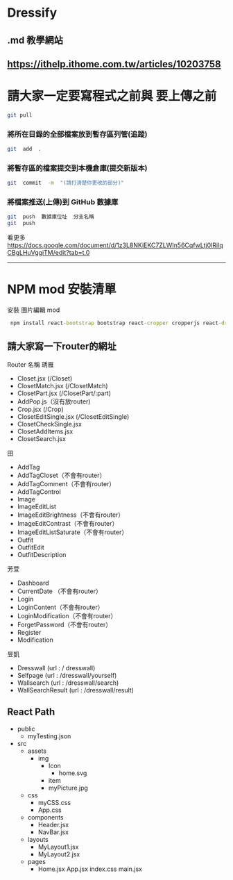 # Dressify
## .md 教學網站
## https://ithelp.ithome.com.tw/articles/10203758



# 請大家一定要寫程式之前與 要上傳之前
```bash
git pull
```

### 將所在目錄的全部檔案放到暫存區列管(追蹤)
```bash
git  add  .
```

### 將暫存區的檔案提交到本機倉庫(提交新版本)
```bash
git  commit  -m  "(請打清楚你更改的部分)"
```

### 將檔案推送(上傳)到 GitHub 數據庫
```bash
git  push  數據庫位址  分支名稱
git  push
```
看更多
https://docs.google.com/document/d/1z3L8NKiEKC7ZLWIn56CqfwLtj0lRiIqCBgLHuVggiTM/edit?tab=t.0

---

# NPM mod 安裝清單

安裝 圖片編輯 mod
```cmd
 npm install react-bootstrap bootstrap react-cropper cropperjs react-draggable swiper
```

## 請大家寫一下router的網址
Router 名稱
琇雁
* Closet.jsx  (/Closet)
* ClosetMatch.jsx  (/ClosetMatch)
* ClosetPart.jsx  (/ClosetPart/:part)
* AddPop.js（沒有放router)
* Crop.jsx  (/Crop)
* ClosetEditSingle.jsx  (/ClosetEditSingle)
* ClosetCheckSingle.jsx
* ClosetAddItems.jsx
* ClosetSearch.jsx


田
* AddTag
* AddTagCloset（不會有router）
* AddTagComment（不會有router）
* AddTagControl
* Image
* ImageEditList
* ImageEditBrightness（不會有router）
* ImageEditContrast（不會有router）
* ImageEditListSaturate（不會有router）
* Outfit
* OutfitEdit
* OutfitDescription


芳萱
* Dashboard
* CurrentDate （不會有router）
* Login
* LoginContent（不會有router）
* LoginModification（不會有router）
* ForgetPassword（不會有router）
* Register
* Modification

昱凱
* Dresswall (url : / dresswall)
* Selfpage (url : /dresswall/yourself)
* Wallsearch (url :  /dresswall/search)
* WallSearchResult (url : /dresswall/result)


## React Path
* public
  * myTesting.json
* src
  * assets
    * img
      * Icon
        * home.svg
      * item
      * myPicture.jpg
  * css
     * myCSS.css
     * App.css
  * components
    * Header.jsx
    * NavBar.jsx
  * layouts
    * MyLayout1.jsx
    * MyLayout2.jsx
  * pages
    * Home.jsx
App.jsx
index.css
main.jsx
